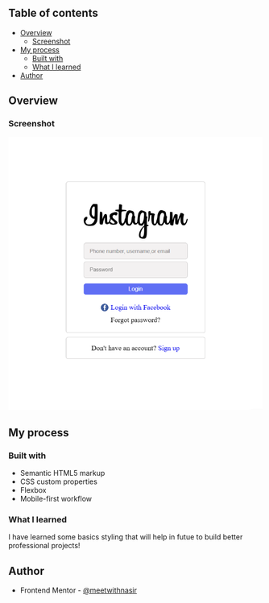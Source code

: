 ## Table of contents

- [Overview](#overview)
  - [Screenshot](#screenshot)
- [My process](#my-process)
  - [Built with](#built-with)
  - [What I learned](#what-i-learned)
- [Author](#author)

## Overview

### Screenshot

![](/img/screenshot.png)

## My process

### Built with

- Semantic HTML5 markup
- CSS custom properties
- Flexbox
- Mobile-first workflow

### What I learned
I have learned some basics styling that will help in futue to build better professional projects!
## Author
- Frontend Mentor - [@meetwithnasir
](https://www.frontendmentor.io/profile/meetwithnasir)

